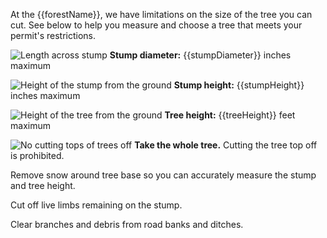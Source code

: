 At the {{forestName}}, we have limitations on the size of the tree you can cut. See below
to help you measure and choose a tree that meets your permit's restrictions.

![Length across stump](/assets/img/site-wide/tree-diameter-icon.svg "stump diameter")  **Stump diameter:** {{stumpDiameter}} inches maximum

![Height of the stump from the ground](/assets/img/site-wide/tree-stump-height-icon.svg "stump height")  **Stump height:** {{stumpHeight}} inches maximum

![Height of the tree from the ground](/assets/img/site-wide/tree-height-icon.svg "tree height")  **Tree height:** {{treeHeight}} feet maximum

![No cutting tops of trees off](/assets/img/site-wide/tree-top-icon.svg "no tree-topping")  **Take the whole tree.** Cutting the tree top off is prohibited.

Remove snow around tree base so you can accurately measure the stump and tree height.

Cut off live limbs remaining on the stump.

Clear branches and debris from road banks and ditches.
